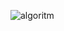 
![algoritm](https://user-images.githubusercontent.com/112032650/198838119-4b6b869f-6731-4d18-8062-303ef3ff94f3.jpg)
